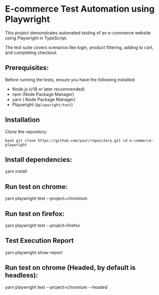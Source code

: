# E-commerce Test Automation using Playwright 
This project demonstrates automated testing of an e-commerce website using Playwright in TypeScript. 

The test suite covers scenarios like login, product filtering, adding to cart, and completing checkout. 

## Prerequisites: 
Before running the tests, ensure you have the following installed: 
  - Node.js (v18 or later recommended) 
  - npm (Node Package Manager)
  - yarn ( Node Package Manager)
  - Playwright (`@playwright/test`)
  
## Installation 
  Clone the repository:

   ```bash git clone https://github.com/your/repository.git cd e-commerce-playwright ```

## Install dependencies: ##
  
  yarn install

## Run test on chrome: ##
  
  yarn playwright test --project=chromium

## Run test on firefox: ##
  
  yarn playwright test --project=firefox

## Test Execution Report ##

yarn playwright show-report

## Run test on chrome (Headed, by default is headless): ##

yarn playwright test --project=chromium --headed
